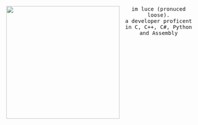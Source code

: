 <samp>
  <div align=center>
    <img src="https://files.catbox.moe/drvhjc.jpg" align="left" height="300" width="300">
    <p>im luce (pronuced loose).<br>a developer proficent in C, C++, C#, Python and Assembly</p>
  </center>
</samp>
